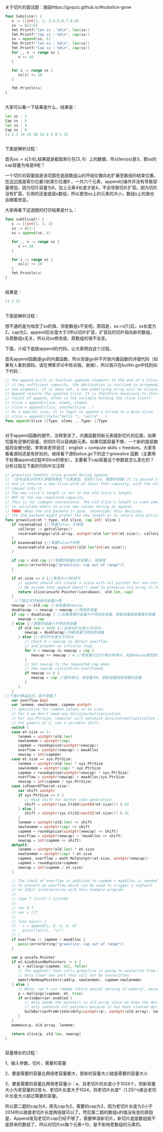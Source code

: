 关于切片的面试题：摘自https://goquiz.github.io/#subslice-grow

```Go
func Subslice() {
   s := []int{1, 2, 3,4,5,6,7,8,9}
   ss := s[3:6]
   fmt.Printf("len ss : %d\n", len(ss))
   fmt.Printf("Cap ss : %d\n", cap(ss))
   ss = append(ss, 4)
   fmt.Printf("len ss : %d\n", len(ss))
   fmt.Printf("Cap ss : %d\n", cap(ss))
   for _, v := range ss {
      v += 10
   }

   for i := range ss {
      ss[i] += 10
   }

   fmt.Println(s)
}
```

![Click and drag to move](data:image/gif;base64,R0lGODlhAQABAPABAP///wAAACH5BAEKAAAALAAAAAABAAEAAAICRAEAOw==)

大家可以看一下结果是什么，结果是：



```Go
len ss : 3
Cap ss : 6
len ss : 4
Cap ss : 6
[1 2 3 14 15 16 14 8 9 0 1 3]
```

![Click and drag to move](data:image/gif;base64,R0lGODlhAQABAPABAP///wAAACH5BAEKAAAALAAAAAABAAEAAAICRAEAOw==)

下面是解析过程：

首先ss := s[3:6],结果就是截取索引在[3, 6）上的数据，所以len(ss)是3，那ss的cap容量为啥是9呢？

一个切片的容量就是该切面在底层数组山的开始位置向右扩展至数组的结束位置，在这边就是索引位置3到索引位置8 ，一共六个元素，append()操作并没有导致容量增加，因为切片容量为6，加上元素4长度才是4，不会导致切片扩容。因为切片没有扩容，引用的还是底层s数组，所以更改ss上的元素的大小，数组s上的值也会跟着改变。

大家再看下这道题的打印结果是什么：

```Go
func subSlice2() {
   s := []int{1, 2, 3}
   ss := s[1:]
   ss = append(ss, 4)

   for _, v := range ss {
      v += 10
   }

   for i := range ss {
      ss[i] += 10
   }
   fmt.Println(s)
}
```

![Click and drag to move](data:image/gif;base64,R0lGODlhAQABAPABAP///wAAACH5BAEKAAAALAAAAAABAAEAAAICRAEAOw==)



结果是：

```Go
[1 2 3]
```

![Click and drag to move](data:image/gif;base64,R0lGODlhAQABAPABAP///wAAACH5BAEKAAAALAAAAAABAAEAAAICRAEAOw==)

下面是解析过程：

想不通的是为啥改了ss的值，但是数组s不变呢。原因是，ss:=s[1:]后，ss长度为2，cap为2。append后长度大于2所以切片扩容，扩容后的切片指向新的数组，与原数组s无关，所以对ss修改值，原数组的值不会变。

下面，介绍下底层append的代码，让大家明白这个过程。

首先append函数是go的内置函数，所以但是go并不开放内置函数的详细代码（如果有人看到源码，请在博客评论中告诉我，谢谢），所以我只在builtin.go中找到如下代码：

```Go
// The append built-in function appends elements to the end of a slice. If
// it has sufficient capacity, the destination is resliced to accommodate the
// new elements. If it does not, a new underlying array will be allocated.
// Append returns the updated slice. It is therefore necessary to store the
// result of append, often in the variable holding the slice itself:
// slice = append(slice, elem1, elem2)
// slice = append(slice, anotherSlice...)
// As a special case, it is legal to append a string to a byte slice, like this:
// slice = append([]byte("hello "), "world"...)
func append(slice []Type, elems ...Type) []Type
```

![Click and drag to move](data:image/gif;base64,R0lGODlhAQABAPABAP///wAAACH5BAEKAAAALAAAAAABAAEAAAICRAEAOw==)



对于append函数的细节，注释里讲了，内置函数将新元素接到切片的后面，如果切面有足够的容量，则切片可以容纳新元素。如果切面容量不够，一个新的底层数组将会被分配。李笑来老师说过：english + compute skills = freedom。大家多看看源码还是有好处的。继续看下源码slice.go下的这个growslice 函数（主要用于处理append过程中Slice的增长），主要看下cap容量这个参数是怎么变化的？分析过程见下面的代码中文注释

```Go
// growslice handles slice growth during append.
// （这句话告诉你传入参数有哪些？元素类型、老的slice、需要的容量）It is passed the slice element type, the old slice, and the desired new minimum capacity,
// and it returns a new slice with at least that capacity, with the old data
// copied into it.
// The new slice's length is set to the old slice's length,
// NOT to the new requested capacity.
// This is for codegen convenience. The old slice's length is used immediately
// to calculate where to write new values during an append.
// TODO: When the old backend is gone, reconsider this decision.
// The SSA backend might prefer the new length or to return only ptr/cap and save stack space.
func growslice(et *_type, old slice, cap int) slice {
   if raceenabled {//常量false，不用管
      callerpc := getcallerpc()
      racereadrangepc(old.array, uintptr(old.len*int(et.size)), callerpc, funcPC(growslice))
   }
   if msanenabled {//常量False不用管
      msanread(old.array, uintptr(old.len*int(et.size)))
   }

   if cap < old.cap {//需要的容量比老容量小，就报错
      panic(errorString("growslice: cap out of range"))
   }

   if et.size == 0 {//类型大小为0就不
      // append should not create a slice with nil pointer but non-zero len.
      // We assume that append doesn't need to preserve old.array in this case.
      return slice{unsafe.Pointer(&zerobase), old.len, cap}
   }
    //下面正式开始新的容量计算
   newcap := old.cap //老容量给newcap
   doublecap := newcap + newcap //两倍老容量
   if cap > doublecap { //如果需要的容量大于两倍老容量，那新容量就是需要的容量
      newcap = cap
   } else {//需要的容量小于两倍老容量
      if old.len < 1024 {//且老切片长度小于1024
         newcap = doublecap//则新容量为两倍老容量
      } else {//老切片长度大于1024
         // Check 0 < newcap to detect overflow
         // and prevent an infinite loop.
         for 0 < newcap && newcap < cap {
            newcap += newcap / 4 //老容量以125%增长率增长，知道newcap增加到比需要的容量大
         }
         // Set newcap to the requested cap when
         // the newcap calculation overflowed.
         if newcap <= 0 {
            newcap = cap //额外情况，老容量为0，那新容量就是需要的容量
         }
      }
   }
//下面计算溢出的，就不用看了
   var overflow bool
   var lenmem, newlenmem, capmem uintptr
   // Specialize for common values of et.size.
   // For 1 we don't need any division/multiplication.
   // For sys.PtrSize, compiler will optimize division/multiplication into a shift by a constant.
   // For powers of 2, use a variable shift.
   switch {
   case et.size == 1:
      lenmem = uintptr(old.len)
      newlenmem = uintptr(cap)
      capmem = roundupsize(uintptr(newcap))
      overflow = uintptr(newcap) > maxAlloc
      newcap = int(capmem)
   case et.size == sys.PtrSize:
      lenmem = uintptr(old.len) * sys.PtrSize
      newlenmem = uintptr(cap) * sys.PtrSize
      capmem = roundupsize(uintptr(newcap) * sys.PtrSize)
      overflow = uintptr(newcap) > maxAlloc/sys.PtrSize
      newcap = int(capmem / sys.PtrSize)
   case isPowerOfTwo(et.size):
      var shift uintptr
      if sys.PtrSize == 8 {
         // Mask shift for better code generation.
         shift = uintptr(sys.Ctz64(uint64(et.size))) & 63
      } else {
         shift = uintptr(sys.Ctz32(uint32(et.size))) & 31
      }
      lenmem = uintptr(old.len) << shift
      newlenmem = uintptr(cap) << shift
      capmem = roundupsize(uintptr(newcap) << shift)
      overflow = uintptr(newcap) > (maxAlloc >> shift)
      newcap = int(capmem >> shift)
   default:
      lenmem = uintptr(old.len) * et.size
      newlenmem = uintptr(cap) * et.size
      capmem, overflow = math.MulUintptr(et.size, uintptr(newcap))
      capmem = roundupsize(capmem)
      newcap = int(capmem / et.size)
   }

   // The check of overflow in addition to capmem > maxAlloc is needed
   // to prevent an overflow which can be used to trigger a segfault
   // on 32bit architectures with this example program:
   //
   // type T [1<<27 + 1]int64
   //
   // var d T
   // var s []T
   //
   // func main() {
   //   s = append(s, d, d, d, d)
   //   print(len(s), "\n")
   // }
   if overflow || capmem > maxAlloc {
      panic(errorString("growslice: cap out of range"))
   }

   var p unsafe.Pointer
   if et.kind&kindNoPointers != 0 {
      p = mallocgc(capmem, nil, false)
      // The append() that calls growslice is going to overwrite from old.len to cap (which will be the new length).
      // Only clear the part that will not be overwritten.
      memclrNoHeapPointers(add(p, newlenmem), capmem-newlenmem)
   } else {
      // Note: can't use rawmem (which avoids zeroing of memory), because then GC can scan uninitialized memory.
      p = mallocgc(capmem, et, true)
      if writeBarrier.enabled {
         // Only shade the pointers in old.array since we know the destination slice p
         // only contains nil pointers because it has been cleared during alloc.
         bulkBarrierPreWriteSrcOnly(uintptr(p), uintptr(old.array), lenmem)
      }
   }
   memmove(p, old.array, lenmem)

   return slice{p, old.len, newcap}
}
```

![Click and drag to move](data:image/gif;base64,R0lGODlhAQABAPABAP///wAAACH5BAEKAAAALAAAAAABAAEAAAICRAEAOw==)



容量增长的过程：

1、输入参数，切片，需要的容量

2、要是需要的容量比两倍老容量都大，那新的容量大小就是需要的容量大小

3、要是需要的容量比两倍老容量小：a、且老切片的长度小于1024个，则新容量大小为老容量的2倍 b、老切片长度大于1024，则老切片长度*（1.25)^n直达老切片长度大小超过需要的容量。

所以第二题的cap为4，原先cap为2，需要的cap为3，因为老切片长度为2小于2014所以直接老切片长度两倍就可以了。然后第二题的数组s的值没有变的原因是，Append发现老切片cap已经不够了，需要申请新切片。新切片底层数组就不是原来的数组了，所以对切片ss每个元素+10，是不影响老数组的元素的。